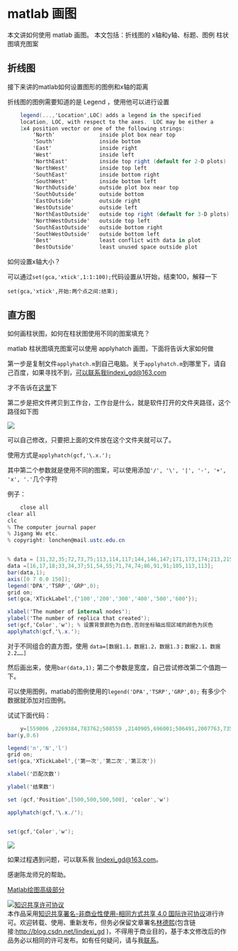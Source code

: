 
# matlab 画图

本文讲如何使用 matlab 画图。
本文包括：折线图的 x轴和y轴、标题、图例
柱状图填充图案

<!--more-->



## 折线图

接下来讲的matlab如何设置图形的图例和x轴的距离

折线图的图例需要知道的是 Legend ，使用他可以进行设置


```csharp
    legend(...,'Location',LOC) adds a legend in the specified
    location, LOC, with respect to the axes.  LOC may be either a
    1x4 position vector or one of the following strings:
        'North'              inside plot box near top
        'South'              inside bottom
        'East'               inside right
        'West'               inside left
        'NorthEast'          inside top right (default for 2-D plots)
        'NorthWest'          inside top left
        'SouthEast'          inside bottom right
        'SouthWest'          inside bottom left
        'NorthOutside'       outside plot box near top
        'SouthOutside'       outside bottom
        'EastOutside'        outside right
        'WestOutside'        outside left
        'NorthEastOutside'   outside top right (default for 3-D plots)
        'NorthWestOutside'   outside top left
        'SouthEastOutside'   outside bottom right
        'SouthWestOutside'   outside bottom left
        'Best'               least conflict with data in plot
        'BestOutside'        least unused space outside plot
```

如何设置x轴大小？

可以通过`set(gca,'xtick',1:1:100);`代码设置从1开始，结束100，解释一下

`set(gca,'xtick',开始:两个点之间:结束);`

## 直方图

如何画柱状图，如何在柱状图使用不同的图案填充？

matlab 柱状图填充图案可以使用 applyhatch 画图，下面将告诉大家如何做

第一步是复制文件`applyhatch.m`到自己电脑。关于`applyhatch.m`到哪里下，请自己百度，如果寻找不到，可以联系我lindexi_gd@163.com

才不告诉在[这里](https://cn.mathworks.com/matlabcentral/fileexchange/1736-hatched-fill-patterns?focused=6777497&tab=function)下

第二步是把文件拷贝到工作台，工作台是什么，就是软件打开的文件夹路径，这个路径如下图

![](http://image.acmx.xyz/AwCCAwMAItoFADbzBgABAAQArj4BAGZDAgBo6AkA6Nk%3D%2F201751094129.jpg)

可以自己修改，只要把上面的文件放在这个文件夹就可以了。

使用方式是`applyhatch(gcf,'\.x.');`

其中第二个参数就是使用不同的图案，可以使用添加`'/', '\', '|', '-', '+', 'x', '.'`几个字符

例子：


```csharp
    close all
clear all
clc
% The computer journal paper 
% Jigang Wu etc.
% copyright: lonchen@mail.ustc.edu.cn


% data = [31,32,35;72,73,75;113,114,117;144,146,147;171,173,174;213,215,220];
data =[16,17,18;33,34,37;51,54,55;71,74,74;86,91,91;105,113,113];
bar(data,1);
axis([0 7 0.0 150]);
legend('DPA','TSRP','GRP',0);
grid on;
set(gca,'XTickLabel',{'100','200','300','400','500','600'});

xlabel('The number of internal nodes');
ylabel('The number of replica that created');
set(gcf,'Color','w'); % 设置背景颜色为白色,否则坐标轴出现区域的颜色为灰色
applyhatch(gcf,'\.x.');


```

对于不同组合的直方图，使用 `data=[数据1.1，数据1.2，数据1.3；数据2.1，数据2.2……]`

然后画出来，使用`bar(data,1);` 第二个参数是宽度，自己尝试修改第二个值跑一下。

可以使用图例，matlab的图例使用的`legend('DPA','TSRP','GRP',0);` 有多少个数据就添加对应图例。

试试下面代码：


```csharp
    y=[559006 ,2269384,783762;508559 ,2140905,696001;506491,2007763,735464]
bar(y,0.6)

legend('n','N','l') 
grid on;
set(gca,'XTickLabel',{'第一次','第二次','第三次'}) 

xlabel('匹配次数')

ylabel('结果数')

set (gcf,'Position',[500,500,500,500], 'color','w') 

applyhatch(gcf,'\.x./');


set(gcf,'Color','w'); 
```

![](http://image.acmx.xyz/AwCCAwMAItoFADbzBgABAAQArj4BAGZDAgBo6AkA6Nk%3D%2F201751094956.jpg)

如果过程遇到问题，可以联系我 lindexi_gd@163.com。

感谢陈龙师兄的帮助。

[Matlab绘图高级部分](http://www.cnblogs.com/jeromeblog/p/3396494.html)





<a rel="license" href="http://creativecommons.org/licenses/by-nc-sa/4.0/"><img alt="知识共享许可协议" style="border-width:0" src="https://licensebuttons.net/l/by-nc-sa/4.0/88x31.png" /></a><br />本作品采用<a rel="license" href="http://creativecommons.org/licenses/by-nc-sa/4.0/">知识共享署名-非商业性使用-相同方式共享 4.0 国际许可协议</a>进行许可。欢迎转载、使用、重新发布，但务必保留文章署名[林德熙](http://blog.csdn.net/lindexi_gd)(包含链接:http://blog.csdn.net/lindexi_gd )，不得用于商业目的，基于本文修改后的作品务必以相同的许可发布。如有任何疑问，请与我[联系](mailto:lindexi_gd@163.com)。